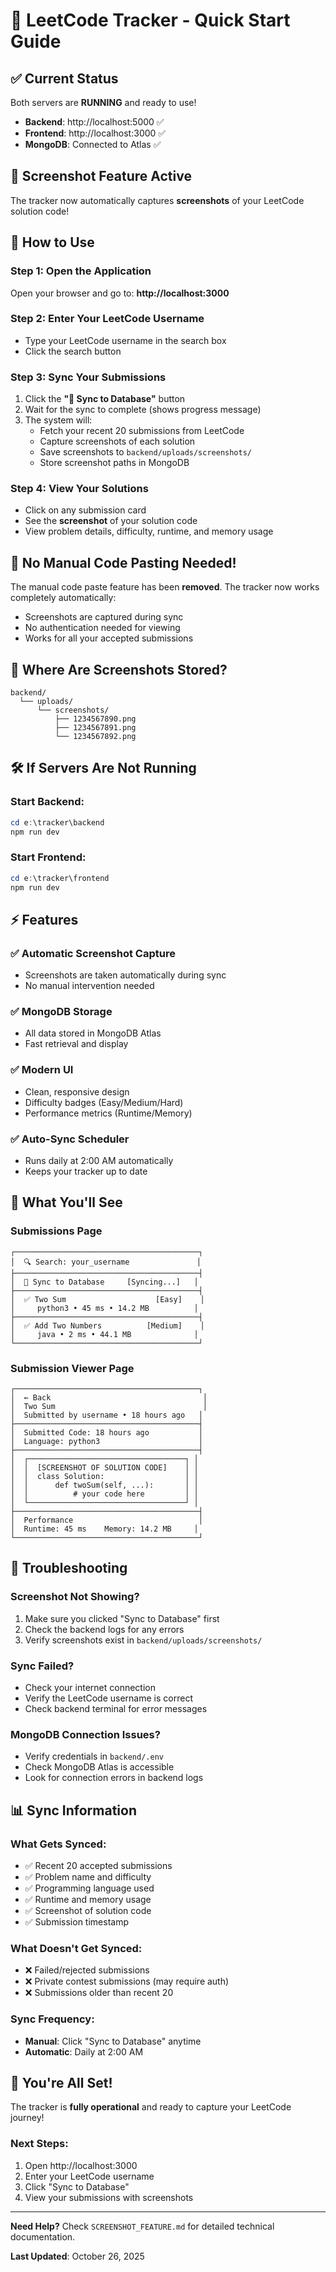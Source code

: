 # 🚀 LeetCode Tracker - Quick Start Guide

## ✅ Current Status
Both servers are **RUNNING** and ready to use!

- **Backend**: http://localhost:5000 ✅
- **Frontend**: http://localhost:3000 ✅
- **MongoDB**: Connected to Atlas ✅

## 📸 Screenshot Feature Active

The tracker now automatically captures **screenshots** of your LeetCode solution code!

## 🎯 How to Use

### Step 1: Open the Application
Open your browser and go to: **http://localhost:3000**

### Step 2: Enter Your LeetCode Username
- Type your LeetCode username in the search box
- Click the search button

### Step 3: Sync Your Submissions
1. Click the **"💾 Sync to Database"** button
2. Wait for the sync to complete (shows progress message)
3. The system will:
   - Fetch your recent 20 submissions from LeetCode
   - Capture screenshots of each solution
   - Save screenshots to `backend/uploads/screenshots/`
   - Store screenshot paths in MongoDB

### Step 4: View Your Solutions
- Click on any submission card
- See the **screenshot** of your solution code
- View problem details, difficulty, runtime, and memory usage

## 🔄 No Manual Code Pasting Needed!

The manual code paste feature has been **removed**. The tracker now works completely automatically:
- Screenshots are captured during sync
- No authentication needed for viewing
- Works for all your accepted submissions

## 📁 Where Are Screenshots Stored?

```
backend/
  └── uploads/
      └── screenshots/
          ├── 1234567890.png
          ├── 1234567891.png
          └── 1234567892.png
```

## 🛠️ If Servers Are Not Running

### Start Backend:
```powershell
cd e:\tracker\backend
npm run dev
```

### Start Frontend:
```powershell
cd e:\tracker\frontend
npm run dev
```

## ⚡ Features

### ✅ Automatic Screenshot Capture
- Screenshots are taken automatically during sync
- No manual intervention needed

### ✅ MongoDB Storage
- All data stored in MongoDB Atlas
- Fast retrieval and display

### ✅ Modern UI
- Clean, responsive design
- Difficulty badges (Easy/Medium/Hard)
- Performance metrics (Runtime/Memory)

### ✅ Auto-Sync Scheduler
- Runs daily at 2:00 AM automatically
- Keeps your tracker up to date

## 🎨 What You'll See

### Submissions Page
```
┌─────────────────────────────────────────┐
│  🔍 Search: your_username               │
├─────────────────────────────────────────┤
│  💾 Sync to Database     [Syncing...]   │
├─────────────────────────────────────────┤
│  ✅ Two Sum                    [Easy]    │
│     python3 • 45 ms • 14.2 MB          │
├─────────────────────────────────────────┤
│  ✅ Add Two Numbers          [Medium]    │
│     java • 2 ms • 44.1 MB              │
└─────────────────────────────────────────┘
```

### Submission Viewer Page
```
┌─────────────────────────────────────────┐
│  ← Back                                  │
│  Two Sum                                 │
│  Submitted by username • 18 hours ago   │
├─────────────────────────────────────────┤
│  Submitted Code: 18 hours ago           │
│  Language: python3                      │
├─────────────────────────────────────────┤
│  ┌───────────────────────────────────┐ │
│  │  [SCREENSHOT OF SOLUTION CODE]    │ │
│  │  class Solution:                  │ │
│  │      def twoSum(self, ...):       │ │
│  │          # your code here         │ │
│  └───────────────────────────────────┘ │
├─────────────────────────────────────────┤
│  Performance                            │
│  Runtime: 45 ms    Memory: 14.2 MB     │
└─────────────────────────────────────────┘
```

## 🔧 Troubleshooting

### Screenshot Not Showing?
1. Make sure you clicked "Sync to Database" first
2. Check the backend logs for any errors
3. Verify screenshots exist in `backend/uploads/screenshots/`

### Sync Failed?
- Check your internet connection
- Verify the LeetCode username is correct
- Check backend terminal for error messages

### MongoDB Connection Issues?
- Verify credentials in `backend/.env`
- Check MongoDB Atlas is accessible
- Look for connection errors in backend logs

## 📊 Sync Information

### What Gets Synced:
- ✅ Recent 20 accepted submissions
- ✅ Problem name and difficulty
- ✅ Programming language used
- ✅ Runtime and memory usage
- ✅ Screenshot of solution code
- ✅ Submission timestamp

### What Doesn't Get Synced:
- ❌ Failed/rejected submissions
- ❌ Private contest submissions (may require auth)
- ❌ Submissions older than recent 20

### Sync Frequency:
- **Manual**: Click "Sync to Database" anytime
- **Automatic**: Daily at 2:00 AM

## 🎉 You're All Set!

The tracker is **fully operational** and ready to capture your LeetCode journey!

### Next Steps:
1. Open http://localhost:3000
2. Enter your LeetCode username
3. Click "Sync to Database"
4. View your submissions with screenshots

---

**Need Help?** Check `SCREENSHOT_FEATURE.md` for detailed technical documentation.

**Last Updated**: October 26, 2025
